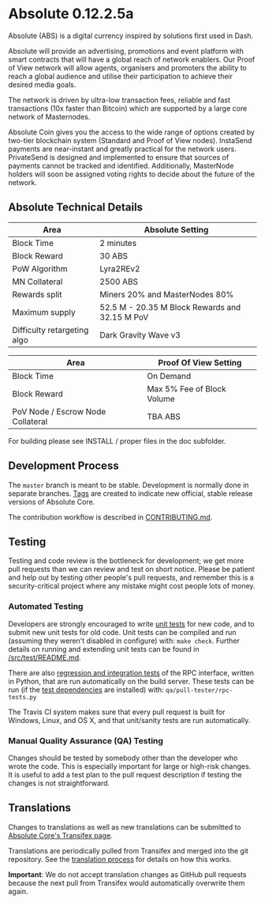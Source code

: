 # Absolute 0.12.2.5a

Absolute (ABS) is a digital currency inspired by solutions first used in Dash. 

Absolute will provide an advertising, promotions and event platform with smart contracts that will have a global reach of network enablers. Our Proof of View network will allow agents, organisers and promoters the ability to reach a global audience and utilise their participation to achieve their desired media goals.

The network is driven by ultra-low transaction fees, reliable and fast transactions (10x faster than Bitcoin) which are supported by a large core network of Masternodes. 

Absolute Coin gives you the access to the wide range of options created by two-tier blockchain system (Standard and Proof of View nodes). InstaSend payments are near-instant and greatly practical for the network users. PrivateSend is designed and implemented to ensure that sources of payments cannot be tracked and identified. Additionally, MasterNode holders will soon be assigned voting rights to decide about the future of the network.


## Absolute Technical Details

| Area | Absolute Setting |
| ------ | ------ |
| Block Time | 2 minutes |
| Block Reward | 30 ABS |
| PoW Algorithm | Lyra2REv2 |
| MN Collateral | 2500 ABS |
| Rewards split | Miners 20% and MasterNodes 80% |
| Maximum supply | 52.5 M - 20.35 M Block Rewards and 32.15 M PoV |
| Difficulty retargeting algo | Dark Gravity Wave v3 | 

| Area | Proof Of View Setting |
| ------ | ------ |
| Block Time | On Demand |
| Block Reward | Max 5% Fee of Block Volume |
| PoV Node / Escrow Node Collateral | TBA ABS |


For building please see INSTALL / proper files in the doc subfolder.

Development Process
-------------------

The `master` branch is meant to be stable. Development is normally done in separate branches.
[Tags](https://github.com/absolute-community/absolute/tags) are created to indicate new official,
stable release versions of Absolute Core.

The contribution workflow is described in [CONTRIBUTING.md](CONTRIBUTING.md).

Testing
-------

Testing and code review is the bottleneck for development; we get more pull
requests than we can review and test on short notice. Please be patient and help out by testing
other people's pull requests, and remember this is a security-critical project where any mistake might cost people
lots of money.

### Automated Testing

Developers are strongly encouraged to write [unit tests](src/test/README.md) for new code, and to
submit new unit tests for old code. Unit tests can be compiled and run
(assuming they weren't disabled in configure) with: `make check`. Further details on running
and extending unit tests can be found in [/src/test/README.md](/src/test/README.md).

There are also [regression and integration tests](/qa) of the RPC interface, written
in Python, that are run automatically on the build server.
These tests can be run (if the [test dependencies](/qa) are installed) with: `qa/pull-tester/rpc-tests.py`

The Travis CI system makes sure that every pull request is built for Windows, Linux, and OS X, and that unit/sanity tests are run automatically.

### Manual Quality Assurance (QA) Testing

Changes should be tested by somebody other than the developer who wrote the
code. This is especially important for large or high-risk changes. It is useful
to add a test plan to the pull request description if testing the changes is
not straightforward.

Translations
------------

Changes to translations as well as new translations can be submitted to
[Absolute Core's Transifex page](https://www.transifex.com/projects/p/absolute/).

Translations are periodically pulled from Transifex and merged into the git repository. See the
[translation process](doc/translation_process.md) for details on how this works.

**Important**: We do not accept translation changes as GitHub pull requests because the next
pull from Transifex would automatically overwrite them again.

